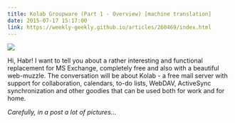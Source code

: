 ```yaml
---
title: Kolab Groupware (Part 1 - Overview) [machine translation]
date: 2015-07-17 15:17:00
link: https://weekly-geekly.github.io/articles/260469/index.html
---
```


![](https://habrastorage.org/files/3b1/7cb/b50/3b17cbb50147480da0cfab3dc4154b05.png)

Hi, Habr! I want to tell you about a rather interesting and functional replacement for MS Exchange, completely free and also with a beautiful web-muzzle. The conversation will be about Kolab - a free mail server with support for collaboration, calendars, to-do lists, WebDAV, ActiveSync synchronization and other goodies that can be used both for work and for home.

*Carefully, in a post a lot of pictures...*

<!--more-->
